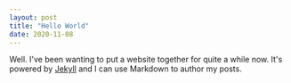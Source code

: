 ```yaml
---
layout: post
title: "Hello World"
date: 2020-11-08
---
```


Well. I've been wanting to put a website together for quite a while now. It's powered by [Jekyll](http://jekyllrb.com) and I can use Markdown to author my posts. 
